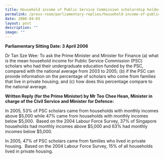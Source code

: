 ```yaml
---
title: Household income of Public Service Commission scholarship holders
permalink: /press-room/parliamentary-replies/household-income-of-public-service-commission-scholarship-holders/
date: 2006-04-03
layout: post
description: ""
image: ""
---
```

**Parliamentary Sitting Date: 3 April 2006**

Dr Tan Sze Wee: To ask the Prime Minister and Minister for Finance (a) what is the mean household income for Public Service Commission (PSC) scholars who had their undergraduate education funded by the PSC, compared with the national average from 2003 to 2005; (b) if the PSC can provide information on the percentage of scholars who come from families that live in private housing; and (c) how does this percentage compare to the national average.

**Written Reply (for the Prime Minister) by Mr Teo Chee Hean, Minister in charge of the Civil Service and Minister for Defence:**

In 2005, 53% of PSC scholars came from households with monthly incomes above $5,000 while 47% came from households with monthly incomes below $5,000.  Based on the 2004 Labour Force Survey, 37% of Singapore households had monthly incomes above $5,000 and 63% had monthly incomes below $5,000.

In 2005, 47% of PSC scholars came from families who lived in private housing.  Based on the 2004 Labour Force Survey, 15% of all households lived in private housing.